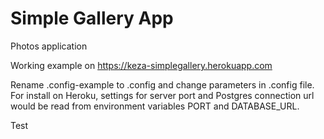 # Simple Gallery App

Photos application

Working example on https://keza-simplegallery.herokuapp.com

Rename .config-example to .config and change parameters in .config file.
For install on Heroku, settings for server port and Postgres connection url would be read from environment variables PORT and DATABASE_URL.

Test